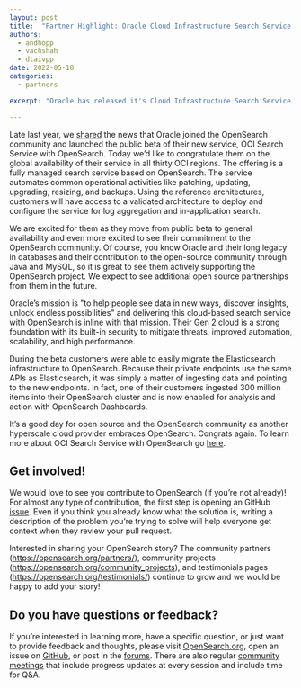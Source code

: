 ```yaml
---
layout: post
title:  "Partner Highlight: Oracle Cloud Infrastructure Search Service with OpenSearch is GA!"
authors:
  - andhopp
  - vachshah
  - dtaivpp
date: 2022-05-10
categories:
  - partners

excerpt: "Oracle has released it's Cloud Infrastructure Search Service!"

---
```


Late last year, we [shared](https://opensearch.org/blog/partners/2021/12/oracle-announcement/) the news that Oracle joined the OpenSearch community and launched the public beta of their new service, OCI Search Service with OpenSearch. Today we’d like to congratulate them on the global availability of their service in all thirty OCI regions. The offering is a fully managed search service based on OpenSearch. The service automates common operational activities like patching, updating, upgrading, resizing, and backups. Using the reference architectures, customers will have access to a validated architecture to deploy and configure the service for log aggregation and in-application search.

We are excited for them as they move from public beta to general availability and even more excited to see their commitment to the OpenSearch community. Of course, you know Oracle and their long legacy in databases and their contribution to the open-source community through Java and MySQL, so it is great to see them actively supporting the OpenSearch project. We expect to see additional open source partnerships from them in the future.

Oracle’s mission is "to help people see data in new ways, discover insights, unlock endless possibilities" and delivering this cloud-based search service with OpenSearch is inline with that mission. Their Gen 2 cloud is a strong foundation with its built-in security to mitigate threats, improved automation, scalability, and high performance.

During the beta customers were able to easily migrate the Elasticsearch infrastructure to OpenSearch. Because their private endpoints use the same APIs as Elasticsearch, it was simply a matter of ingesting data and pointing to the new endpoints. In fact, one of their customers ingested 300 million items into their OpenSearch cluster and is now enabled for analysis and action with OpenSearch Dashboards.

It’s a good day for open source and the OpenSearch community as another hyperscale cloud provider embraces OpenSearch. Congrats again. To learn more about OCI Search Service with OpenSearch go [here](http://oracle.com/cloud/search). 

## Get involved!
We would love to see you contribute to OpenSearch (if you’re not already)! For almost any type of contribution, the first step is opening an GitHub [issue](https://github.com/opensearch-project/OpenSearch/issues). Even if you think you already know what the solution is, writing a description of the problem you’re trying to solve will help everyone get context when they review your pull request. 

Interested in sharing your OpenSearch story? The community partners (https://opensearch.org/partners/), community projects (https://opensearch.org/community_projects), and testimonials pages (https://opensearch.org/testimonials/) continue to grow and we would be happy to add your story!
 
## Do you have questions or feedback?
If you’re interested in learning more, have a specific question, or just want to provide feedback and thoughts, please visit [OpenSearch.org](http://opensearch.org/), open an issue on [GitHub](https://github.com/opensearch-project/OpenSearch/issues), or post in the [forums](https://forum.opensearch.org/). There are also regular [community meetings](https://opensearch.org/events/) that include progress updates at every session and include time for Q&A.
